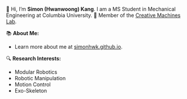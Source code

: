 <!--
**simonhwk/simonhwk** is a ✨ _special_ ✨ repository because its `README.md` (this file) appears on your GitHub profile.

Here are some ideas to get you started:

- 🔭 I’m currently working on ...
- 🌱 I’m currently learning ...
- 👯 I’m looking to collaborate on ...
- 🤔 I’m looking for help with ...
- 💬 Ask me about ...
- 📫 How to reach me: ...
- 😄 Pronouns: ...
- ⚡ Fun fact: ...
-->


👋 Hi, I’m **Simon (Hwanwoong) Kang**. I am a MS Student in Mechanical Engineering at Columbia University.
🤖 Member of the [Creative Machines Lab](https://www.creativemachineslab.com/).

📚 **About Me:**  
- Learn more about me at [simonhwk.github.io](https://www.simonhwk.github.io/).

🔍 **Research Interests:**  
- Modular Robotics
- Robotic Manipulation
- Motion Control
- Exo-Skeleton

